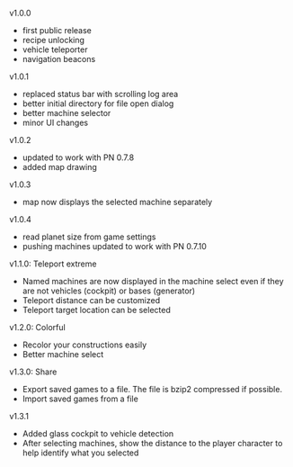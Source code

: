 v1.0.0
- first public release
- recipe unlocking
- vehicle teleporter
- navigation beacons

v1.0.1
- replaced status bar with scrolling log area
- better initial directory for file open dialog
- better machine selector
- minor UI changes

v1.0.2
- updated to work with PN 0.7.8
- added map drawing

v1.0.3
- map now displays the selected machine separately

v1.0.4
- read planet size from game settings
- pushing machines updated to work with PN 0.7.10

v1.1.0: Teleport extreme
- Named machines are now displayed in the machine select even if they are not vehicles (cockpit) or bases (generator)
- Teleport distance can be customized
- Teleport target location can be selected

v1.2.0: Colorful
- Recolor your constructions easily
- Better machine select

v1.3.0: Share
- Export saved games to a file. The file is bzip2 compressed if possible.
- Import saved games from a file

v1.3.1
- Added glass cockpit to vehicle detection
- After selecting machines, show the distance to the player character to help identify what you selected
